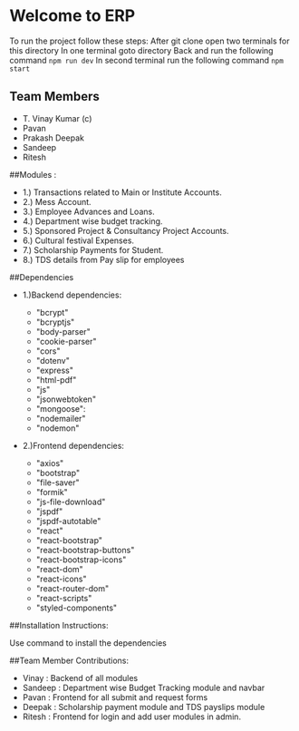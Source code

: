 # Welcome to ERP

To run the project follow these steps:
After git clone open two terminals for this directory
In one terminal goto directory Back and run the following command
        `npm run dev`
In second terminal run the following command
        `npm start`


## Team Members
- T. Vinay Kumar (c)
- Pavan
- Prakash Deepak
- Sandeep
- Ritesh

##Modules :
- 1.) Transactions related to Main or Institute Accounts.
- 2.) Mess Account.
- 3.) Employee Advances and Loans.
- 4.) Department wise budget tracking.
- 5.) Sponsored Project & Consultancy Project Accounts.
- 6.) Cultural festival Expenses.
- 7.) Scholarship Payments for Student.
- 8.) TDS details from Pay slip for employees



##Dependencies

- 1.)Backend dependencies: 
    - "bcrypt"
    - "bcryptjs"
    - "body-parser"
    - "cookie-parser"
    - "cors"
    - "dotenv"
    - "express"
    - "html-pdf"
    - "js"
    - "jsonwebtoken"
    - "mongoose": 
    - "nodemailer"
    - "nodemon"

- 2.)Frontend dependencies:
    - "axios"
    - "bootstrap"
    - "file-saver"
    - "formik"
    - "js-file-download"
    - "jspdf"
    - "jspdf-autotable"
    - "react"
    - "react-bootstrap"
    - "react-bootstrap-buttons"
    - "react-bootstrap-icons"
    - "react-dom"
    - "react-icons"
    - "react-router-dom"
    - "react-scripts"
    - "styled-components"



##Installation Instructions:

Use <npm install> command to install the dependencies



##Team Member Contributions:

- Vinay   : Backend of all modules
- Sandeep : Department wise Budget Tracking module and navbar
- Pavan   : Frontend for all submit and request forms
- Deepak  : Scholarship payment module and TDS payslips module
- Ritesh  : Frontend for login and add user modules in admin.

